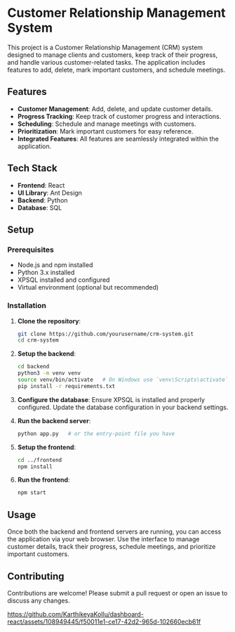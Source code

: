 # Customer Relationship Management System

This project is a Customer Relationship Management (CRM) system designed to manage clients and customers, keep track of their progress, and handle various customer-related tasks. The application includes features to add, delete, mark important customers, and schedule meetings.

## Features

- **Customer Management**: Add, delete, and update customer details.
- **Progress Tracking**: Keep track of customer progress and interactions.
- **Scheduling**: Schedule and manage meetings with customers.
- **Prioritization**: Mark important customers for easy reference.
- **Integrated Features**: All features are seamlessly integrated within the application.

## Tech Stack

- **Frontend**: React
- **UI Library**: Ant Design
- **Backend**: Python
- **Database**: SQL

## Setup

### Prerequisites

- Node.js and npm installed
- Python 3.x installed
- XPSQL installed and configured
- Virtual environment (optional but recommended)

### Installation

1. **Clone the repository**:
    ```sh
    git clone https://github.com/yourusername/crm-system.git
    cd crm-system
    ```

2. **Setup the backend**:
    ```sh
    cd backend
    python3 -m venv venv
    source venv/bin/activate   # On Windows use `venv\Scripts\activate`
    pip install -r requirements.txt
    ```

3. **Configure the database**:
    Ensure XPSQL is installed and properly configured. Update the database configuration in your backend settings.

4. **Run the backend server**:
    ```sh
    python app.py   # or the entry-point file you have
    ```

5. **Setup the frontend**:
    ```sh
    cd ../frontend
    npm install
    ```

6. **Run the frontend**:
    ```sh
    npm start
    ```

## Usage

Once both the backend and frontend servers are running, you can access the application via your web browser. Use the interface to manage customer details, track their progress, schedule meetings, and prioritize important customers.

## Contributing

Contributions are welcome! Please submit a pull request or open an issue to discuss any changes.


https://github.com/KarthikeyaKollu/dashboard-react/assets/108949445/f50011e1-ce17-42d2-965d-102660ecb61f

